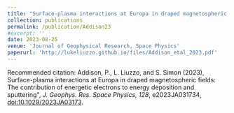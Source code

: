 ```yaml
---
title: "Surface-plasma interactions at Europa in draped magnetospheric fields: The contribution of energetic electrons to energy deposition and sputtering"
collection: publications
permalink: /publication/Addison23
#excerpt: ''
date: 2023-08-25
venue: 'Journal of Geophysical Research, Space Physics'
paperurl: 'http://lukeliuzzo.github.io/files/Addison_etal_2023.pdf'
---
```


Recommended citation: Addison, P., L. Liuzzo, and S. Simon (2023), Surface-plasma interactions at Europa in draped magnetospheric fields: The contribution of energetic electrons to energy deposition and sputtering", <i>J. Geophys. Res. Space Physics, 128</i>, e2023JA031734, [doi:10.1029/2023JA03173](https://doi.org/10.1029/2023JA03173).
